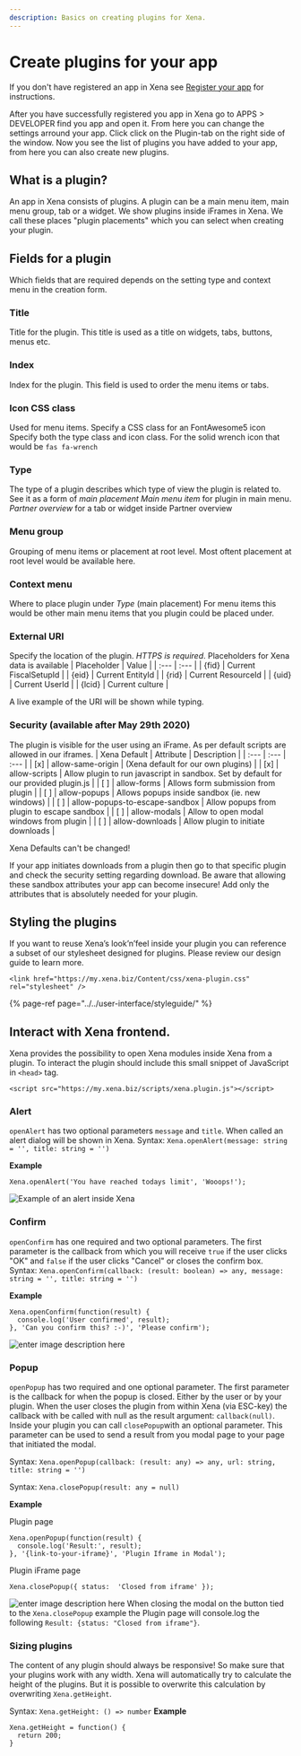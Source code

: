 ```yaml
---
description: Basics on creating plugins for Xena.
---
```


# Create plugins for your app

If you don't have registered an app in Xena see [Register your app](createapplication.md) for instructions.

After you have successfully registered you app in Xena go to APPS &gt; DEVELOPER find you app and open it.
From here you can change the settings arround your app. Click click on the Plugin-tab on the right side of the window.
Now you see the list of plugins you have added to your app, from here you can also create new plugins.

## What is a plugin?
An app in Xena consists of plugins. A plugin can be a main menu item, main menu group, tab or a widget.
We show plugins inside iFrames in Xena. We call these places "plugin placements" which you can select when creating your plugin.

## Fields for a plugin
Which fields that are required depends on the setting type and context menu in the creation form.

### Title
Title for the plugin. This title is used as a title on widgets, tabs, buttons, menus etc.

### Index
Index for the plugin. This field is used to order the menu items or tabs.

### Icon CSS class
Used for menu items. Specify a CSS class for an FontAwesome5 icon
Specify both the type class and icon class. For the solid wrench icon that would be `fas fa-wrench`

### Type
The type of a plugin describes which type of view the plugin is related to. See it as a form of *main placement*
*Main menu item* for plugin in main menu. *Partner overview* for a tab or widget inside Partner overview

### Menu group
Grouping of menu items or placement at root level. Most oftent placement at root level would be available here.

### Context menu
Where to place plugin under *Type* (main placement)
For menu items this would be other main menu items that you plugin could be placed under.

### External URI
Specify the location of the plugin. *HTTPS is required*. Placeholders for Xena data is available
| Placeholder | Value |
| :--- | :--- |
| {fid} | Current FiscalSetupId |
| {eid} | Current EntityId |
| {rid} | Current ResourceId |
| {uid} | Current UserId |
| {lcid} | Current culture |

A live example of the URI will be shown while typing.

### Security (available after May 29th 2020)
The plugin is visible for the user using an iFrame. As per default scripts are allowed in our iframes.
| Xena Default | Attribute | Description |
| :--- | :--- | :--- |
| [x] | allow-same-origin | (Xena default for our own plugins) |
| [x] | allow-scripts | Allow plugin to run javascript in sandbox. Set by default for our provided plugin.js |
| [ ] | allow-forms | Allows form submission from plugin |
| [ ] | allow-popups | Allows popups inside sandbox (ie. new windows) |
| [ ] | allow-popups-to-escape-sandbox | Allow popups from plugin to escape sandbox |
| [ ] | allow-modals | Allow to open modal windows from plugin |
| [ ] | allow-downloads | Allow plugin to initiate downloads |

Xena Defaults can't be changed!

If your app initiates downloads from a plugin then go to that specific plugin and check the security setting regarding download.
Be aware that allowing these sandbox attributes your app can become insecure! Add only the attributes that is absolutely needed for your plugin.

## Styling the plugins

If you want to reuse Xena’s look’n’feel inside your plugin you can reference a subset of our stylesheet designed for plugins. Please review our design guide to learn more.

```markup
<link href="https://my.xena.biz/Content/css/xena-plugin.css" rel="stylesheet" />
```

{% page-ref page="../../user-interface/styleguide/" %}

## Interact with Xena frontend.

Xena provides the possibility to open Xena modules inside Xena from a plugin. To interact the plugin should include this small snippet of JavaScript in `<head>` tag.

```markup
<script src="https://my.xena.biz/scripts/xena.plugin.js"></script>
```

### Alert

`openAlert` has two optional parameters `message` and `title`. When called an alert dialog will be shown in Xena. Syntax: `Xena.openAlert(message: string = '', title: string = '')`

**Example**

```text
Xena.openAlert('You have reached todays limit', 'Wooops!');
```

![Example of an alert inside Xena](https://i.imgur.com/8fxVOfu.png)

### Confirm

`openConfirm` has one required and two optional parameters. The first parameter is the callback from which you will receive `true` if the user clicks "OK" and `false` if the user clicks "Cancel" or closes the confirm box. Syntax: `Xena.openConfirm(callback: (result: boolean) => any, message: string = '', title: string = '')`

**Example**

```text
Xena.openConfirm(function(result) {
  console.log('User confirmed', result);
}, 'Can you confirm this? :-)', 'Please confirm');
```

![enter image description here](https://i.imgur.com/fUl3IGG.png)

### Popup

`openPopup` has two required and one optional parameter. The first parameter is the callback for when the popup is closed. Either by the user or by your plugin. When the user closes the plugin from within Xena \(via ESC-key\) the callback with be called with null as the result argument: `callback(null)`. Inside your plugin you can call `closePopup`with an optional parameter. This parameter can be used to send a result from you modal page to your page that initiated the modal.

Syntax: `Xena.openPopup(callback: (result: any) => any, url: string, title: string = '')`

Syntax: `Xena.closePopup(result: any = null)`

**Example**

Plugin page

```text
Xena.openPopup(function(result) {
  console.log('Result:', result);
}, '{link-to-your-iframe}', 'Plugin Iframe in Modal');
```

Plugin iFrame page

```text
Xena.closePopup({ status:  'Closed from iframe' });
```

![enter image description here](https://i.imgur.com/dk9HbLS.png) When closing the modal on the button tied to the `Xena.closePopup` example the Plugin page will console.log the following `Result: {status: "Closed from iframe"}`.

### Sizing plugins

The content of any plugin should always be responsive! So make sure that your plugins work with any width. Xena will automatically try to calculate the height of the plugins. But it is possible to overwrite this calculation by overwriting `Xena.getHeight`.

Syntax: `Xena.getHeight: () => number` **Example**

```text
Xena.getHeight = function() {
  return 200;
}
```

